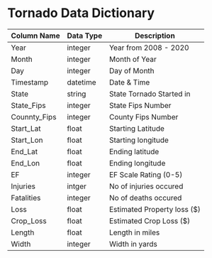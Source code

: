 # Tornado Data Dictionary

| Column Name  	| Data Type 	| Description                 	|
|--------------	|-----------	|-----------------------------	|
| Year         	| integer   	| Year from 2008 - 2020       	|
| Month        	| integer   	| Month of Year               	|
| Day          	| integer   	| Day of Month                	|
| Timestamp    	| datetime  	| Date & Time                 	|
| State        	| string    	| State Tornado Started in    	|
| State_Fips   	| integer   	| State Fips Number           	|
| Counnty_Fips 	| integer   	| County Fips Number          	|
| Start_Lat    	| float     	| Starting Latitude           	|
| Start_Lon    	| float     	| Starting longitude          	|
| End_Lat      	| float     	| Ending latitude             	|
| End_Lon      	| float     	| Ending longitude            	|
| EF           	| integer   	| EF Scale Rating (0-5)       	|
| Injuries     	| intger    	| No of injuries occured      	|
| Fatalities   	| integer   	| No of deaths occured        	|
| Loss         	| float     	| Estimated Property loss ($) 	|
| Crop_Loss    	| float     	| Estimated Crop Loss ($)     	|
| Length       	| float     	| Length in miles             	|
| Width        	| integer   	| Width in yards              	|
